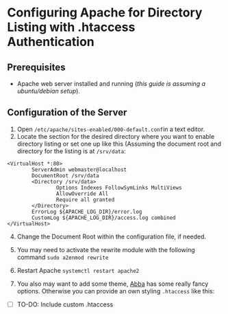 
# Configuring Apache for Directory Listing with .htaccess Authentication

## Prerequisites

-   Apache web server installed and running (*this guide is assuming a ubuntu/debian setup*).

## Configuration of the Server

 1. Open `/etc/apache/sites-enabled/000-default.conf`in a text editor.
 3.  Locate the section for the desired directory where you want to enable directory listing or set one up like this (Assuming the document root and directory for the listing is at `/srv/data`:
```
<VirtualHost *:80>
        ServerAdmin webmaster@localhost
        DocumentRoot /srv/data
        <Directory /srv/data>
                Options Indexes FollowSymLinks MultiViews
                AllowOverride All
                Require all granted
        </Directory>
        ErrorLog ${APACHE_LOG_DIR}/error.log
        CustomLog ${APACHE_LOG_DIR}/access.log combined
</VirtualHost>
```
 4. Change the Document Root within the configuration file, if needed.

 5.  You may need to activate the rewrite module with the following command `sudo a2enmod rewrite`
 
 6. Restart Apache `systemctl restart apache2`

 7. You also may want to add some theme, [Abba](https://github.com/jmlemetayer/abba) has some really fancy options. Otherwise you can provide an own styling `.htaccess` like this:
 

    

 - [ ] TO-DO: Include custom .htaccess

